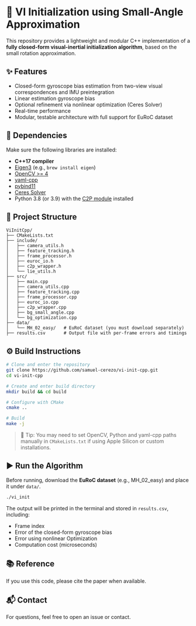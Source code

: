# 📌 VI Initialization using Small-Angle Approximation

This repository provides a lightweight and modular C++ implementation of a **fully closed-form visual-inertial initialization algorithm**, based on the small rotation approximation.

## ✨ Features

- Closed-form gyroscope bias estimation from two-view visual correspondences and IMU preintegration
- Linear estimation gyroscope bias
- Optional refinement via nonlinear optimization (Ceres Solver)
- Real-time performance
- Modular, testable architecture with full support for EuRoC dataset

## 🧱 Dependencies

Make sure the following libraries are installed:

- **C++17 compiler**
- [Eigen3](https://eigen.tuxfamily.org/) (e.g., `brew install eigen`)
- [OpenCV >= 4](https://opencv.org/)
- [yaml-cpp](https://github.com/jbeder/yaml-cpp)
- [pybind11](https://github.com/pybind/pybind11)
- [Ceres Solver](http://ceres-solver.org/)
- Python 3.8 (or 3.9) with the [C2P module](https://github.com/javrtg/C2P) installed

## 📂 Project Structure

```
ViInitCpp/
├── CMakeLists.txt
├── include/
│   ├── camera_utils.h
│   ├── feature_tracking.h
│   ├── frame_processor.h
│   ├── euroc_io.h
│   ├── c2p_wrapper.h
│   └── lie_utils.h
├── src/
│   ├── main.cpp
│   ├── camera_utils.cpp
│   ├── feature_tracking.cpp
│   ├── frame_processor.cpp
│   ├── euroc_io.cpp
│   ├── c2p_wrapper.cpp
│   ├── bg_small_angle.cpp
│   └── bg_optimization.cpp
├── data/
│   └── MH_02_easy/   # EuRoC dataset (you must download separately)
├── results.csv       # Output file with per-frame errors and timings
```

## ⚙️ Build Instructions

```bash
# Clone and enter the repository
git clone https://github.com/samuel-cerezo/vi-init-cpp.git
cd vi-init-cpp

# Create and enter build directory
mkdir build && cd build

# Configure with CMake
cmake ..

# Build
make -j
```

> 🧠 Tip: You may need to set OpenCV, Python and yaml-cpp paths manually in `CMakeLists.txt` if using Apple Silicon or custom installations.

## ▶️ Run the Algorithm

Before running, download the **EuRoC dataset** (e.g., MH_02_easy) and place it under `data/`.

```bash
./vi_init
```

The output will be printed in the terminal and stored in `results.csv`, including:

- Frame index
- Error of the closed-form gyroscope bias
- Error using nonlinear Optimization
- Computation cost (microseconds)


## 📚 Reference

If you use this code, please cite the paper when available.


## 📬 Contact

For questions, feel free to open an issue or contact.
